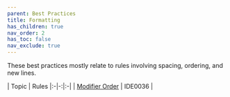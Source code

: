 ```yaml
---
parent: Best Practices
title: Formatting
has_children: true
nav_order: 2
has_toc: false
nav_exclude: true
---
```


These best practices mostly relate to rules involving spacing, ordering, and new lines.

| Topic | Rules
|:-|-:|:-|
| [Modifier Order](modifier_order.md) | IDE0036 |
